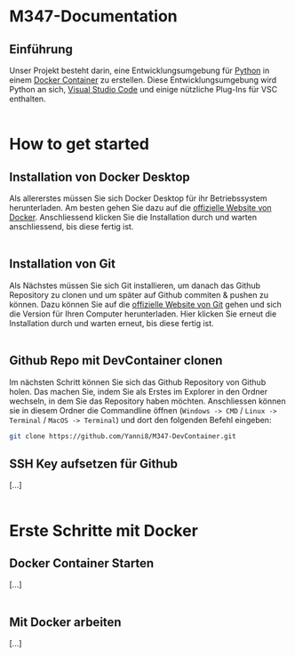 # M347-Documentation

## Einführung

Unser Projekt besteht darin, eine Entwicklungsumgebung für [Python](https://www.python.org/) in einem [Docker Container](https://www.docker.com/resources/what-container/) zu erstellen. Diese Entwicklungsumgebung wird Python an sich, [Visual Studio Code](https://code.visualstudio.com/) und einige nützliche Plug-Ins für VSC enthalten. <br/><br/>

# How to get started

## Installation von Docker Desktop
Als allererstes müssen Sie sich Docker Desktop für ihr Betriebssystem herunterladen. Am besten gehen Sie dazu auf die [offizielle Website von Docker](https://www.docker.com/products/docker-desktop/). Anschliessend klicken Sie die Installation durch und warten anschliessend, bis diese fertig ist. <br/><br/>

## Installation von Git
Als Nächstes müssen Sie sich Git installieren, um danach das Github Repository zu clonen und um später auf Github commiten & pushen zu können. Dazu können Sie auf die [offizielle Website von Git](https://git-scm.com/downloads) gehen und sich die Version für Ihren Computer herunterladen. Hier klicken Sie erneut die Installation durch und warten erneut, bis diese fertig ist. <br/><br/>

## Github Repo mit DevContainer clonen
Im nächsten Schritt können Sie sich das Github Repository von Github holen. Das machen Sie, indem Sie als Erstes im Explorer in den Ordner wechseln, in dem Sie das Repository haben möchten. Anschliessen können sie in diesem Ordner die Commandline öffnen (`Windows -> CMD` / `Linux -> Terminal` / `MacOS -> Terminal`) und dort den folgenden Befehl eingeben:

```bash
git clone https://github.com/Yanni8/M347-DevContainer.git
```

<!--- URL anpassen sobald auf BBZBL-IT Repo --->

## SSH Key aufsetzen für Github
<!--- TODO --->
[...] <br/><br/>

# Erste Schritte mit Docker

## Docker Container Starten
<!--- TODO --->
[...] <br/><br/>

## Mit Docker arbeiten
<!--- TODO --->
[...] <br/><br/>

